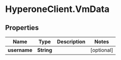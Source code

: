 # HyperoneClient.VmData

## Properties

Name | Type | Description | Notes
------------ | ------------- | ------------- | -------------
**username** | **String** |  | [optional] 


